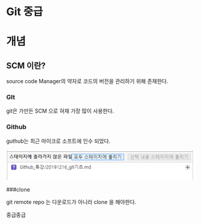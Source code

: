 # Git 중급

# 개념

## SCM 이란?

source code Manager의 약자로 코드의 버전을 관리하기 위해 존재한다.

### GIt

git은 가만든 SCM 으로 혀재 가장 많이 사용한다.

### Github

guthub는 최근 마이크로 소프트에 인수 되었다.

![image-20191216165438921](20191216_git기초.assets/image-20191216165438921.png)

###clone

git remote repo 는 다운로드가 아니라 clone 을 해야한다.

중급중급

